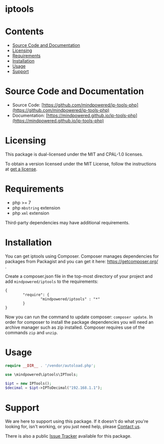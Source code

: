 
iptools
=======

Contents
========

* [Source Code and Documentation](#source-code-and-documentation)
* [Licensing](#licensing)
* [Requirements](#requirements)
* [Installation](#installation)
* [Usage](#usage)
* [Support](#support)

# Source Code and Documentation
- Source Code: [https://github.com/mindpowered/ip-tools-php](https://github.com/mindpowered/ip-tools-php)
- Documentation: [https://mindpowered.github.io/ip-tools-php](https://mindpowered.github.io/ip-tools-php)

# Licensing
This package is dual-licensed under the MIT and CPAL-1.0 licenses.

To obtain a version licensed under the MIT License, follow the instructions at [get a license][purchase].

# Requirements
- php >= 7
- php `mbstring` extension
- php `xml` extension


Third-party dependencies may have additional requirements.

# Installation

You can get iptools using Composer. Composer manages dependencies for packages from Packagist and you can get it here: <https://getcomposer.org/> .

Create a composer.json file in the top-most directory of your project and add `mindpowered/iptools` to the requirements:
```
{
        "require": {
                "mindpowered/iptools" : "*"
        }
}
```
Now you can run the command to update composer: `composer update`. In order for composer to install the package dependencies you will need an archive manager such as zip installed. Composer requires use of the commands `zip` and `unzip`.


# Usage
```php
require __DIR__ . '/vendor/autoload.php';

use \mindpowered\iptools\IPTools;

$ipt = new IPTools();
$decimal = $ipt->IPToDecimal("192.168.1.1");

```


# Support
We are here to support using this package. If it doesn't do what you're looking for, isn't working, or you just need help, please [Contact us][contact].

There is also a public [Issue Tracker][bugs] available for this package.



[bugs]: https://github.com/mindpowered/ip-tools-php/issues
[contact]: https://mindpowered.dev/support.html?ref=ip-tools-php/
[docs]: https://mindpowered.github.io/ip-tools-php/
[licensing]: https://mindpowered.dev/?ref=ip-tools-php
[purchase]: https://mindpowered.dev/purchase/ip-tools-php
